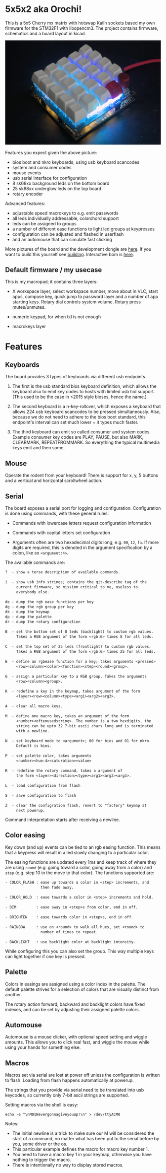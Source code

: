 5x5x2 aka Orochi!
=================

This is a 5x5 Cherry mx matrix with hotswap Kailh sockets based my own
firmware for the STM32F1 with libopencm3. The project contains
firmware, schematics and a board layout in kicad.


![Board Front Picture](docs/images/top-view.png)

Features you expect given the above picture:
- bios boot and nkro keyboards, using usb keyboard scancodes
- system and consumer codes
- mouse events
- usb serial interface for configuration
- 8 sk68xx background leds on the bottom board
- 25 sk68xx underglow leds on the top board
- rotary encoder

Advanced features:
- adjustable speed macrokeys to e.g. emit passwords
- all leds individually addressable, colorchord support
- leds can be assigned to groups
- a number of different ease functions to light led groups at keypresses
- configuration can be adjusted and flashed in userflash
- and an automouse that can simulate fast clicking

More pictures of the board and the development dongle are
[here](docs/IMAGES.md). If you want to build this yourself see
[building](docs/BUILDING.md). Interactive bom is
[here](https://glcdn.githack.com/dijkstrw/5x5x2/-/raw/30abe2597a5d5bfca67bad37a444652a956d1f03/schematic/bom/ibom.html).

Default firmware / my usecase
-----------------------------

This is my macropad; it contains three layers:

- X workspace layer, select workspace number, move about in VLC, start
  apps, compose key, quick jump to password layer and a number of app
  starting keys. Rotary dial controls system volume. Rotary press
  mutes/unmutes.

- numeric keypad, for when tkl is not enough

- macrokeys layer

Features
========

Keyboards
---------

The board provides 3 types of keyboards via different usb
endpoints.

1. The first is the usb standard bios keyboard definition, which
   allows the keyboard also to emit key codes to hosts with limited
   usb hid support. (This used to be the case in <2015 style bioses,
   hence the name.)

2. The second keyboard is a n-key-rollover, which exposes a keyboard
   that allows 224 usb keyboard scancodes to be pressed
   simultaneously. Also, because we do not need to adhere to the bios
   boot standard, this endpoint's interval can set much lower = it
   types much faster.

3. The third keyboard can emit so called consumer and system
   codes. Example consumer key codes are PLAY, PAUSE, but also MARK,
   CLEARMARK, REPEATFROMMARK. So everything the typical multimedia
   keys emit and then some.

Mouse
-----

Operate the rodent from your keyboard! There is support for x, y, 5
buttons and a vertical and horizontal scrollwheel action.

Serial
------

The board exposes a serial port for logging and
configuration. Configuration is done using commands, with these
general rules:

- Commands with lowercase letters request configuration information

- Commands with capital letters set configuration

- Arguments often are two hexadecimal digits long; e.g. ``00``,
  ``12``, ``fa``. If more digits are required, this is denoted in the
  argument specification by a colon, like so ``<argument:4>``.

The available commands are:

    ?  - show a terse description of available commands.

    i  - show usb info strings; contains the git-describe tag of the
         current firmware, so mission critical to me, useless to
         everybody else.

    de - dump the rgb ease functions per key
    dg - dump the rgb group per key
    dk - dump the keymap
    dp - dump the palette
    dr - dump the rotary configuration

    B  - set the bottom set of 8 leds (backlight) to custom rgb values.
         Takes a RGB argument of the form <rgb:6> times 8 for all leds.

    C  - set the top set of 25 leds (frontlight) to custom rgb values.
         Takes a RGB argument of the form <rgb:6> times 25 for all leds.

    E  - define an rgbease function for a key; takes arguments <pressed>
         <row><column><color><function><step><round><group>.

    G  - assign a particular key to a RGB group. Takes the arguments
         <row><column><group>.

    K  - redefine a key in the keymap, takes argument of the form
         <layer><row><column><type><arg1><arg2><arg3>.

    A  - clear all macro keys.

    M  - define one macro key, takes an argument of the form
         <number><oftenusedstring>. The number is a two hexdigits, the
         string can be upto 32 7-bit ascii chars long and is terminated
         with a newline.

    N  - set keyboard mode to <argument>; 00 for bios and 01 for nkro.
         Default is bios.

    P  - set palette color, takes arguments
         <number><hue:4><saturation><value>

    R  - redefine the rotary command, takes a argument of
         the form <layer><direction><type><arg1><arg2><arg3>.

    L  - load configuration from flash

    S  - save configuration to flash

    Z  - clear the configration flash, revert to "factory" keymap at
         next powerup.

Command interpretation starts after receiving a newline.

Color easing
------------
Key down (and up) events can be tied to an rgb easing function. This
means that a keypress will result in a led slowly changing to a
particular color.

The easing functions are updated every 1ms and keep track of where
they are using ``round`` (e.g. going toward a color, going away from a
color) and ``step`` (e.g. step 10 in the move to that color). The
functions supported are:

    - COLOR_FLASH : ease up towards a color in <step> increments, and
                    then fade away.

    - COLOR_HOLD  : ease towards a color in <step> increments and hold.

    - DIM         : ease away in <step>s from color, end in off.

    - BRIGHTEN    : ease towards color in <step>s, end in off.

    - RAINBOW     : use on <round> to walk all hues, set <round> to
                    number of times to repeat.

    - BACKLIGHT   : use backlight color at backlight intensity.

While configuring this you can also set the group. This way multiple
keys can light together if one key is pressed.

Palette
-------

Colors in easings are assigned using a color index in the palette. The
default palette strives for a selection of colors that are visually
distinct from another.

The rotary action forward, backward and backlight colors have fixed
indexes, and can be set by adjusting their assigned palette colors.

Automouse
---------

Automouse is a mouse clicker, with optional speed setting and wiggle
amounts. This allows you to click real fast, and wiggle the mouse
while using your hands for something else.

Macros
------

Macros set via serial are lost at power off unless the configuration
is written to flash. Loading from flash happens automatically at
powerup.

The strings that you provide via serial need to be translated into usb
keycodes, so currently only 7-bit ascii strings are supported.

Setting macros via the shell is easy:

    echo -e "\nM01Nevergonnagiveyouup!\n" > /dev/ttyACM0

Notes:

- The initial newline is a trick to make sure our M will be considered
  the start of a command, no matter what has been put to the serial
  before by you, some driver or the os.
- This particular example defines the macro for macro key number 1.
- You need to have a macro key 1 in your keymap, otherwise you have
  nothing to trigger the macro.
- There is intentionally no way to display stored macros.
